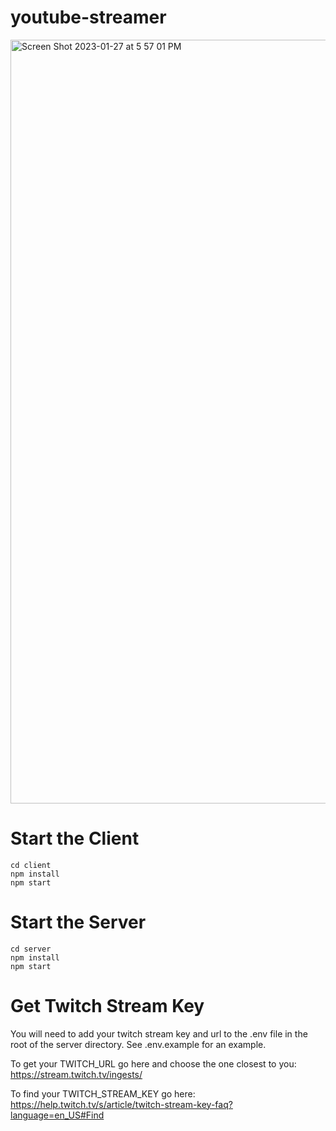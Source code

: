 # youtube-streamer

<img width="1222" alt="Screen Shot 2023-01-27 at 5 57 01 PM" src="https://user-images.githubusercontent.com/38474161/215236607-190f26fd-963c-4331-8b23-34b6b9e28ee5.png">


# Start the Client

```
cd client
npm install
npm start
```

# Start the Server

```
cd server
npm install
npm start
```

# Get Twitch Stream Key

You will need to add your twitch stream key and url to the .env file in the root of the server directory. See .env.example for an example.

To get your TWITCH_URL go here and choose the one closest to you: https://stream.twitch.tv/ingests/

To find your TWITCH_STREAM_KEY go here: https://help.twitch.tv/s/article/twitch-stream-key-faq?language=en_US#Find
